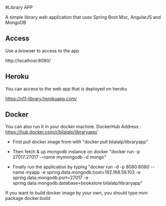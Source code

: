#Library APP

A simple library web application that uses Spring Boot Mvc, AngularJS and MongoDB

## Access
Use a browser to access to the app

http://localhost:8080/

## Heroku

You can access to the web app that is deployed on heroku

https://n11-library.herokuapp.com/

## Docker

You can also run it in your docker machine. DockerHub Address : https://hub.docker.com/r/bilalalp/libraryapp/

* First pull docker image from with "docker pull bilalalp/libraryapp"

* Then fetch & up mongodb instance on docker "docker run -p 27017:27017 --name mymongodb -d mongo"

* Finally run the application by typing "docker run -d -p 8080:8080 --name myapp -e spring.data.mongodb.host=192.168.59.103 -e spring.data.mongodb.port=27017 -e spring.data.mongodb.database=bookstore bilalalp/libraryapp"

If you want to build docker image by your own, you should type mvn package docker:build

